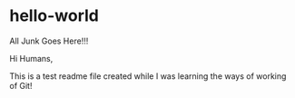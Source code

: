 # hello-world
All Junk Goes Here!!!

Hi Humans,

This is a test readme file created while I was learning the ways of working of Git!
